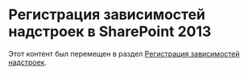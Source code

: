 
# Регистрация зависимостей надстроек в SharePoint 2013

Этот контент был перемещен в раздел  [Регистрация зависимостей надстроек](important-aspects-of-the-sharepoint-add-in-architecture-and-development-landscap.md#RegisterDependency).
  
    
    

